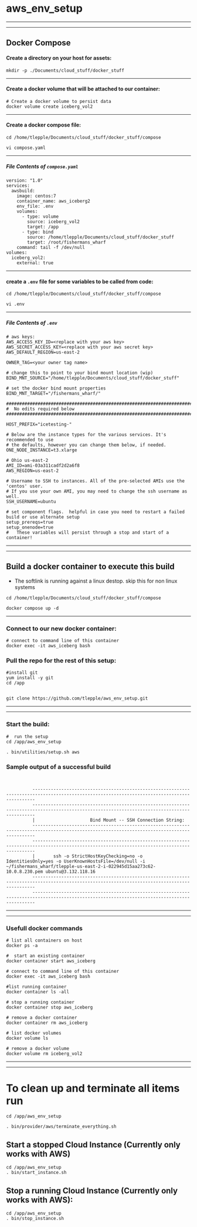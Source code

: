 # aws_env_setup

---
---
##  Docker Compose 

####  Create a directory on your host for assets:

```
mkdir -p ./Documents/cloud_stuff/docker_stuff
```
---

####  Create a docker volume that will be attached to our container:

```
# Create a docker volume to persist data
docker volume create iceberg_vol2
```
---

####  Create a docker compose file:

```
cd /home/tlepple/Documents/cloud_stuff/docker_stuff/compose

vi compose.yaml
```
---


#####  File Contents of `compose.yaml`

```
version: "1.0"
services:
  awsbuild:
    image: centos:7
    container_name: aws_iceberg2
    env_file: .env
    volumes:
      - type: volume
        source: iceberg_vol2
        target: /app
      - type: bind
        source: /home/tlepple/Documents/cloud_stuff/docker_stuff
        target: /root/fishermans_wharf
    command: tail -f /dev/null
volumes:
  iceberg_vol2:
    external: true
```
---

####  create a `.env` file for some variables to be called from code:

```
cd /home/tlepple/Documents/cloud_stuff/docker_stuff/compose

vi .env

```
---

#####  File Contents of `.env`

```
# aws keys:
AWS_ACCESS_KEY_ID=<replace with your aws key>
AWS_SECRET_ACCESS_KEY=<replace with your aws secret key>
AWS_DEFAULT_REGION=us-east-2

OWNER_TAG=<your owner tag name>

# change this to point to your bind mount location (wip)
BIND_MNT_SOURCE="/home/tlepple/Documents/cloud_stuff/docker_stuff"

# set the docker bind mount properties
BIND_MNT_TARGET="/fishermans_wharf/"

###############################################################################
#  No edits required below
###############################################################################

HOST_PREFIX="icetesting-"

# Below are the instance types for the various services. It's recommended to use
# the defaults, however you can change them below, if needed.
ONE_NODE_INSTANCE=t3.xlarge

# Ohio us-east-2
AMI_ID=ami-03a311cadf2d2a6f8
AWS_REGION=us-east-2

# Username to SSH to instances. All of the pre-selected AMIs use the 'centos' user.
# If you use your own AMI, you may need to change the ssh username as well.
SSH_USERNAME=ubuntu

# set component flags.  helpful in case you need to restart a failed build or use alternate setup
setup_prereqs=true
setup_onenode=true
#   These variables will persist through a stop and start of a container!
```
---
---


## Build a docker container to execute this build
* The softlink is running against a linux destop.  skip this for non linux systems

```
cd /home/tlepple/Documents/cloud_stuff/docker_stuff/compose

docker compose up -d
```

---

###  Connect to our new docker container:

```
# connect to command line of this container
docker exec -it aws_iceberg bash
```


### Pull the repo for the rest of this setup:

```
#install git
yum install -y git
cd /app    


git clone https://github.com/tlepple/aws_env_setup.git

```
---
---

### Start the build:

```
#  run the setup
cd /app/aws_env_setup

. bin/utilities/setup.sh aws

```


### Sample output of a successful build


```


          ---------------------------------------------------------------------------------------------------------------------------------------------
          ---------------------------------------------------------------------------------------------------------------------------------------------
          |                  	Bind Mount -- SSH Connection String:                                                                                                            
          ---------------------------------------------------------------------------------------------------------------------------------------------
          ---------------------------------------------------------------------------------------------------------------------------------------------
          |       ssh -o StrictHostKeyChecking=no -o IdentitiesOnly=yes -o UserKnownHostsFile=/dev/null -i ~/fishermans_wharf/tlepple-us-east-2-i-022945d15aa273c62-10.0.8.230.pem ubuntu@3.132.118.16          
          ---------------------------------------------------------------------------------------------------------------------------------------------
          ---------------------------------------------------------------------------------------------------------------------------------------------
```

---
---

### Usefull docker commands

```
# list all containers on host
docker ps -a

#  start an existing container
docker container start aws_iceberg

# connect to command line of this container
docker exec -it aws_iceberg bash

#list running container
docker container ls -all

# stop a running container
docker container stop aws_iceberg

# remove a docker container
docker container rm aws_iceberg

# list docker volumes
docker volume ls

# remove a docker volume
docker volume rm iceberg_vol2
```
---
---

# To clean up and terminate all items run

```
cd /app/aws_env_setup

. bin/provider/aws/terminate_everything.sh

```



## Start a stopped Cloud Instance (Currently only works with AWS)
```
cd /app/aws_env_setup
. bin/start_instance.sh

```

## Stop a running Cloud Instance (Currently only works with AWS):
```
cd /app/aws_env_setup
. bin/stop_instance.sh
```
